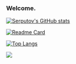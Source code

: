 ### Welcome.

[![Serputov's GitHub stats](https://github-readme-stats.vercel.app/api?username=aserputov)](https://github.com/anuraghazra/github-readme-stats)


[![Readme Card](https://github-readme-stats.vercel.app/api/pin/?username=aserputov&repo=qck-ssg-final)](https://github.com/aserputov/qck-ssg-final)

[![Top Langs](https://github-readme-stats.vercel.app/api/top-langs/?username=aserputov&langs_count=8)](https://github.com/anuraghazra/github-readme-stats)


[![](https://img.shields.io/badge/-MongoDB-47A248?logo=mongodb&logoColor=white&style=flat)](https://www.mongodb.com)

